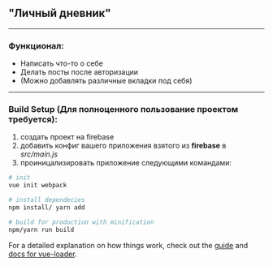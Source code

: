 ## "Личный дневник"
***
### Функционал:
- Написать что-то о себе
- Делать посты после авторизации 
- (Можно добавлять различные вкладки под себя)
***
### Build Setup (Для полноценного пользование проектом требуется):
 1. создать проект на firebase
 2. добавить конфиг вашего приложения взятого из **firebase** в *src/main.js*
 3. проиницализировать приложение следующими командами:
 ``` bash
 # init 
 vue init webpack
 
 # install dependecies
 npm install/ yarn add
 
 # build for production with minification
 npm/yarn run build
 ```

For a detailed explanation on how things work, check out the [guide](http://vuejs-templates.github.io/webpack/) and [docs for vue-loader](http://vuejs.github.io/vue-loader).
